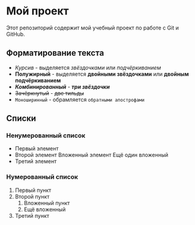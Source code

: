 # Мой проект

Этот репозиторий содержит мой учебный проект по работе с Git и GitHub.

## Форматирование текста
- *Курсив* - выделяется *звёздочками* или _подчёркиванием_
- **Полужирный** - выделяется **двойными звёздочками** или __двойным подчёркиванием__
- ***Комбинированный*** - ***три звёздочки***
- ~~Зачёркнутый~~ - ~~две тильды~~
- `Моноширинный` - обрамляется `обратными апострофами` 

## Списки

### Ненумерованный список
- Первый элемент
- Второй элемент
  Вложенный элемент
  Ещё один вложенный
- Третий элемент

### Нумерованный список
1. Первый пункт
2. Второй пункт
   1. Вложенный пункт
   2. Ещё вложенный
3. Третий пункт
